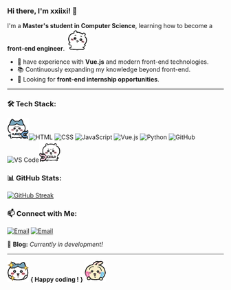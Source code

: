 ### Hi there, I'm xxiixi! 👋 
I'm a **Master's student in Computer Science**, learning how to become a **front-end engineer**. <img src="assets/yiji_lay.GIF" width="50">
- 🎯 have experience with **Vue.js** and modern front-end technologies.
- 📚 Continuously expanding my knowledge beyond front-end.
- 🔎 Looking for **front-end internship opportunities**.

---

### 🛠️ Tech Stack:

<img src="assets/8_fight.GIF" width="50">![HTML](https://img.shields.io/badge/-HTML5-E34F26?style=flat&logo=html5&logoColor=white)
![CSS](https://img.shields.io/badge/-CSS3-1572B6?style=flat&logo=css3&logoColor=white)
![JavaScript](https://img.shields.io/badge/-JavaScript-F7DF1E?style=flat&logo=javascript&logoColor=black)
![Vue.js](https://img.shields.io/badge/-Vue.js-42b883?style=flat&logo=vue.js&logoColor=white)
![Python](https://img.shields.io/badge/-Python-3776AB?style=flat&logo=python&logoColor=white)
![GitHub](https://img.shields.io/badge/-GitHub-181717?style=flat&logo=github&logoColor=white)
![VS Code](https://img.shields.io/badge/-VS%20Code-007ACC?style=flat&logo=visual-studio-code&logoColor=white)<img src="assets/yiji_fight.GIF" width="50">

### 📊 GitHub Stats:
[![GitHub Streak](https://github-readme-streak-stats.herokuapp.com?user=xxiixi&theme=ocean-gradient&hide_border=true&border_radius=40&card_width=550&card_height=200)](https://git.io/streak-stats)


### 📫 Connect with Me:
[![Email](https://img.shields.io/badge/-Edu%20Email-4285F4?style=flat&logo=googlescholar&logoColor=white)](mailto:xwang3234@garech.edu)
[![Email](https://img.shields.io/badge/-Personal%20Email-D14836?style=flat&logo=gmail&logoColor=white)](mailto:scyxw5@gmail.com)

🚀 **Blog:** _Currently in development!_

---

<img src="assets/8_happy.GIF" width="50"> **{ Happy coding ! }** <img src="assets/wusaqi_courage.GIF" width="50">
